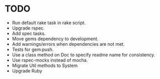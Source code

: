 TODO
====

* Run default rake task in rake script.
* Upgrade rspec.
* Add spec tasks.
* Move gems dependency to development.
* Add warnings/errors when dependencies are not met.
* Tests for gem:push.
* Use a class method on Doc to specify readme name for consistency.
* Use rspec-mocks instead of mocha.
* Migrate Util methods to System
* Upgrade Ruby
